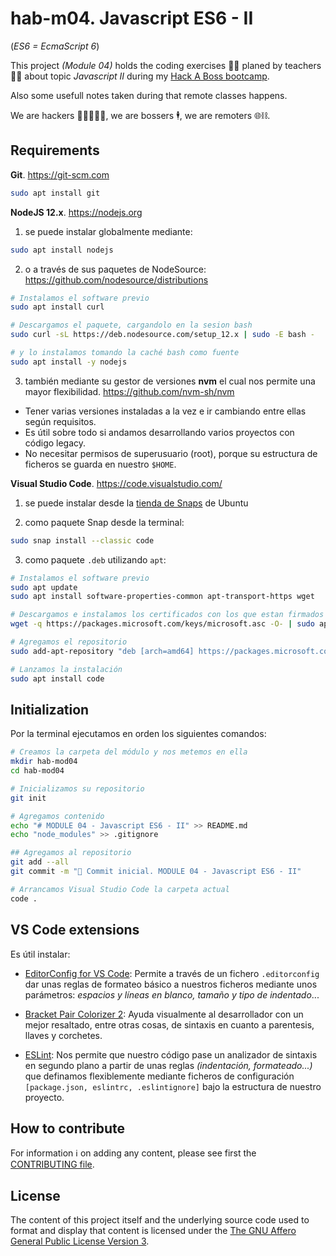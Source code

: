 # hab-m04. Javascript ES6 - II

(_ES6 = EcmaScript 6_)

This project _(Module 04)_ holds the coding exercises 🧑‍💻 planed by teachers 🧑‍🏫 about topic _Javascript II_ during my [Hack A Boss bootcamp](https://hackaboss.dev/bootcamp-programacion-remoto).

Also some usefull notes taken during that remote classes happens.

We are hackers 🧑‍🎓🧑‍💻🧞, we are bossers 🕴️, we are remoters 🌐⛓️.


## Requirements

**Git**. https://git-scm.com

```bash
sudo apt install git
```

**NodeJS 12.x**. https://nodejs.org

1. se puede instalar globalmente mediante:

```bash
sudo apt install nodejs
```

2. o a través de sus paquetes de NodeSource:
  https://github.com/nodesource/distributions

```bash
# Instalamos el software previo
sudo apt install curl

# Descargamos el paquete, cargandolo en la sesion bash
sudo curl -sL https://deb.nodesource.com/setup_12.x | sudo -E bash -

# y lo instalamos tomando la caché bash como fuente
sudo apt install -y nodejs
```

3. también mediante su gestor de versiones **nvm** el cual nos permite una mayor flexibilidad.
  https://github.com/nvm-sh/nvm

  - Tener varias versiones instaladas a la vez e ir cambiando entre ellas según requisitos.
  - Es útil sobre todo si andamos desarrollando varios proyectos con código legacy.
  - No necesitar permisos de superusuario (root), porque su estructura de ficheros se guarda en nuestro `$HOME`.


**Visual Studio Code**. https://code.visualstudio.com/

1. se puede instalar desde la [tienda de Snaps](https://snapcraft.io/code) de Ubuntu

2. como paquete Snap desde la terminal:

```bash
sudo snap install --classic code
```

3. como paquete `.deb` utilizando `apt`:

```bash
# Instalamos el software previo
sudo apt update
sudo apt install software-properties-common apt-transport-https wget

# Descargamos e instalamos los certificados con los que estan firmados los paquetes de Microsoft
wget -q https://packages.microsoft.com/keys/microsoft.asc -O- | sudo apt-key add -

# Agregamos el repositorio
sudo add-apt-repository "deb [arch=amd64] https://packages.microsoft.com/repos/vscode stable main"

# Lanzamos la instalación
sudo apt install code
```


## Initialization

Por la terminal ejecutamos en orden los siguientes comandos:

```bash
# Creamos la carpeta del módulo y nos metemos en ella
mkdir hab-mod04
cd hab-mod04

# Inicializamos su repositorio
git init

# Agregamos contenido
echo "# MODULE 04 - Javascript ES6 - II" >> README.md
echo "node_modules" >> .gitignore

## Agregamos al repositorio
git add --all
git commit -m "🎉 Commit inicial. MODULE 04 - Javascript ES6 - II"

# Arrancamos Visual Studio Code la carpeta actual
code .
```


## VS Code extensions

Es útil instalar:

- [EditorConfig for VS Code](https://marketplace.visualstudio.com/items?itemName=EditorConfig.EditorConfig): Permite a través de un fichero `.editorconfig` dar unas reglas de formateo básico a nuestros ficheros mediante unos parámetros: _espacios y líneas en blanco, tamaño y tipo de indentado_...

- [Bracket Pair Colorizer 2](https://marketplace.visualstudio.com/items?itemName=CoenraadS.bracket-pair-colorizer-2): Ayuda visualmente al desarrollador con un mejor resaltado, entre otras cosas, de sintaxis en cuanto a parentesis, llaves y corchetes.

- [ESLint](https://marketplace.visualstudio.com/items?itemName=formulahendry.code-runner): Nos permite que nuestro código pase un analizador de sintaxis en segundo plano a partir de unas reglas _(indentación, formateado...)_ que definamos flexiblemente mediante ficheros de configuración `[package.json, eslintrc, .eslintignore]` bajo la estructura de nuestro proyecto.


## How to contribute

For information ℹ️ on adding any content, please see first the [CONTRIBUTING file](CONTRIBUTING.md).


## License

The content of this project itself and the underlying source code used to format and display that content is licensed under the [The GNU Affero General Public License Version 3](LICENSE).
